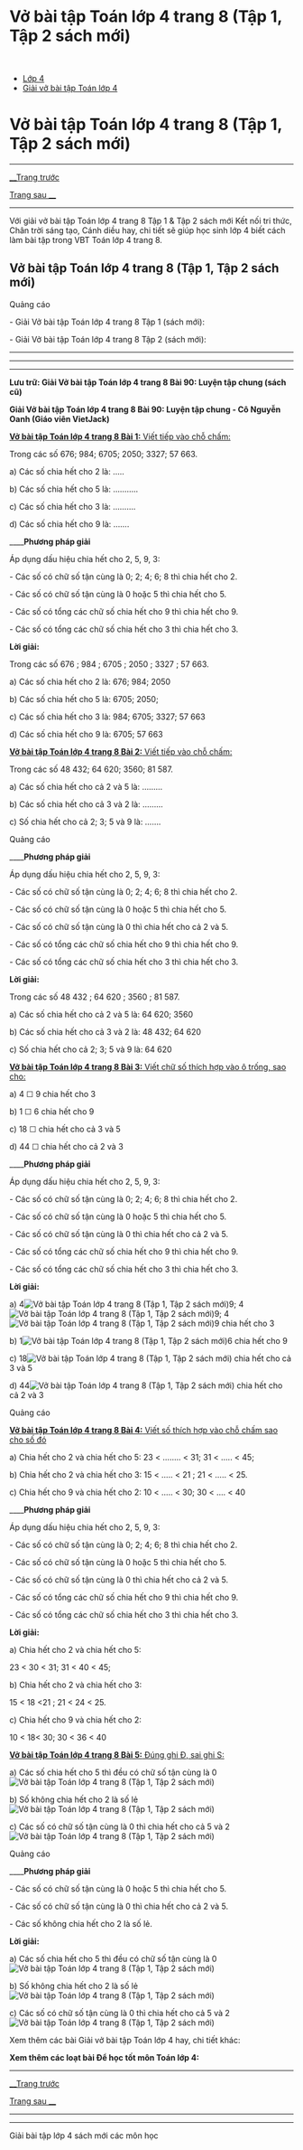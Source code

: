 # Vở bài tập Toán lớp 4 trang 8 (Tập 1, Tập 2 sách mới)

﻿

  * [Lớp 4](https://vietjack.com/series/lop-4.jsp)
  * [Giải vở bài tập Toán lớp 4](https://vietjack.com/giai-vo-bai-tap-toan-4/index.jsp)



# Vở bài tập Toán lớp 4 trang 8 (Tập 1, Tập 2 sách mới)

* * *

[__Trang trước](https://vietjack.com/giai-vo-bai-tap-toan-4/bai-89-luyen-tap.jsp)

[Trang sau __](https://vietjack.com/giai-vo-bai-tap-toan-4/bai-91-ki-lo-met-vuong.jsp)

* * *

Với giải vở bài tập Toán lớp 4 trang 8 Tập 1 & Tập 2 sách mới Kết nối tri thức, Chân trời sáng tạo, Cánh diều hay, chi tiết sẽ giúp học sinh lớp 4 biết cách làm bài tập trong VBT Toán lớp 4 trang 8.

## Vở bài tập Toán lớp 4 trang 8 (Tập 1, Tập 2 sách mới)

Quảng cáo

\- Giải Vở bài tập Toán lớp 4 trang 8 Tập 1 (sách mới):

\- Giải Vở bài tập Toán lớp 4 trang 8 Tập 2 (sách mới):

* * *

* * *

* * *

**Lưu trữ: Giải Vở bài tập Toán lớp 4 trang 8 Bài 90: Luyện tập chung (sách cũ)**

**Giải Vở bài tập Toán lớp 4 trang 8 Bài 90: Luyện tập chung - Cô Nguyễn Oanh (Giáo viên VietJack)**

[**Vở bài tập Toán lớp 4 trang 8 Bài 1:** Viết tiếp vào chỗ chấm: ](https://vietjack.com/giai-vo-bai-tap-toan-4/bai-1-trang-8-vbt-toan-4-tap-2.jsp)

Trong các số 676; 984; 6705; 2050; 3327; 57 663.

a) Các số chia hết cho 2 là: …..

b) Các số chia hết cho 5 là: ………..

c) Các số chia hết cho 3 là: ……….

d) Các số chia hết cho 9 là: …….

____**Phương pháp giải**

Áp dụng dấu hiệu chia hết cho 2, 5, 9, 3:

\- Các số có chữ số tận cùng là 0; 2; 4; 6; 8 thì chia hết cho 2.

\- Các số có chữ số tận cùng là 0 hoặc 5 thì chia hết cho 5.

\- Các số có tổng các chữ số chia hết cho 9 thì chia hết cho 9.

\- Các số có tổng các chữ số chia hết cho 3 thì chia hết cho 3.

**Lời giải:**

Trong các số 676 ; 984 ; 6705 ; 2050 ; 3327 ; 57 663.

a) Các số chia hết cho 2 là: 676; 984; 2050

b) Các số chia hết cho 5 là: 6705; 2050;

c) Các số chia hết cho 3 là: 984; 6705; 3327; 57 663

d) Các số chia hết cho 9 là: 6705; 57 663

[**Vở bài tập Toán lớp 4 trang 8 Bài 2:** Viết tiếp vào chỗ chấm: ](https://vietjack.com/giai-vo-bai-tap-toan-4/bai-2-trang-8-vbt-toan-4-tap-2.jsp)

Trong các số 48 432; 64 620; 3560; 81 587.

a) Các số chia hết cho cả 2 và 5 là: ………

b) Các số chia hết cho cả 3 và 2 là: ………

c) Số chia hết cho cả 2; 3; 5 và 9 là: …….

Quảng cáo

____**Phương pháp giải**

Áp dụng dấu hiệu chia hết cho 2, 5, 9, 3:

\- Các số có chữ số tận cùng là 0; 2; 4; 6; 8 thì chia hết cho 2.

\- Các số có chữ số tận cùng là 0 hoặc 5 thì chia hết cho 5.

\- Các số có chữ số tận cùng là 0 thì chia hết cho cả 2 và 5.

\- Các số có tổng các chữ số chia hết cho 9 thì chia hết cho 9.

\- Các số có tổng các chữ số chia hết cho 3 thì chia hết cho 3.

**Lời giải:**

Trong các số 48 432 ; 64 620 ; 3560 ; 81 587.

a) Các số chia hết cho cả 2 và 5 là: 64 620; 3560

b) Các số chia hết cho cả 3 và 2 là: 48 432; 64 620

c) Số chia hết cho cả 2; 3; 5 và 9 là: 64 620

[**Vở bài tập Toán lớp 4 trang 8 Bài 3:** Viết chữ số thích hợp vào ô trống, sao cho: ](https://vietjack.com/giai-vo-bai-tap-toan-4/bai-3-trang-8-vbt-toan-4-tap-2.jsp)

a) 4 ☐ 9 chia hết cho 3 

b) 1 ☐ 6 chia hết cho 9 

c) 18 ☐ chia hết cho cả 3 và 5 

d) 44 ☐ chia hết cho cả 2 và 3 

____**Phương pháp giải**

Áp dụng dấu hiệu chia hết cho 2, 5, 9, 3:

\- Các số có chữ số tận cùng là 0; 2; 4; 6; 8 thì chia hết cho 2.

\- Các số có chữ số tận cùng là 0 hoặc 5 thì chia hết cho 5.

\- Các số có chữ số tận cùng là 0 thì chia hết cho cả 2 và 5.

\- Các số có tổng các chữ số chia hết cho 9 thì chia hết cho 9.

\- Các số có tổng các chữ số chia hết cho 3 thì chia hết cho 3.

**Lời giải:**

a) 4![Vở bài tập Toán lớp 4 trang 8 \(Tập 1, Tập 2 sách mới\)](https://vietjack.com/giai-vo-bai-tap-toan-4/images/bai-3-trang-8-vbt-toan-4-tap-2-1.PNG)9; 4![Vở bài tập Toán lớp 4 trang 8 \(Tập 1, Tập 2 sách mới\)](https://vietjack.com/giai-vo-bai-tap-toan-4/images/bai-3-trang-8-vbt-toan-4-tap-2-a.PNG)9; 4![Vở bài tập Toán lớp 4 trang 8 \(Tập 1, Tập 2 sách mới\)](https://vietjack.com/giai-vo-bai-tap-toan-4/images/bai-3-trang-8-vbt-toan-4-tap-2-b.PNG)9 chia hết cho 3 

b) 1![Vở bài tập Toán lớp 4 trang 8 \(Tập 1, Tập 2 sách mới\)](https://vietjack.com/giai-vo-bai-tap-toan-4/images/bai-3-trang-8-vbt-toan-4-tap-2-1.PNG)6 chia hết cho 9 

c) 18![Vở bài tập Toán lớp 4 trang 8 \(Tập 1, Tập 2 sách mới\)](https://vietjack.com/giai-vo-bai-tap-toan-4/images/bai-3-trang-8-vbt-toan-4-tap-2-2.PNG) chia hết cho cả 3 và 5 

d) 44![Vở bài tập Toán lớp 4 trang 8 \(Tập 1, Tập 2 sách mới\)](https://vietjack.com/giai-vo-bai-tap-toan-4/images/bai-3-trang-8-vbt-toan-4-tap-2-3.PNG) chia hết cho cả 2 và 3 

Quảng cáo

[**Vở bài tập Toán lớp 4 trang 8 Bài 4:** Viết số thích hợp vào chỗ chấm sao cho số đó ](https://vietjack.com/giai-vo-bai-tap-toan-4/bai-4-trang-8-vbt-toan-4-tap-2.jsp)

a) Chia hết cho 2 và chia hết cho 5: 23 < …….. < 31; 31 < ….. < 45;

b) Chia hết cho 2 và chia hết cho 3: 15 < ….. < 21 ; 21 < ….. < 25.

c) Chia hết cho 9 và chia hết cho 2: 10 < ….. < 30; 30 < …. < 40

____**Phương pháp giải**

Áp dụng dấu hiệu chia hết cho 2, 5, 9, 3:

\- Các số có chữ số tận cùng là 0; 2; 4; 6; 8 thì chia hết cho 2.

\- Các số có chữ số tận cùng là 0 hoặc 5 thì chia hết cho 5.

\- Các số có chữ số tận cùng là 0 thì chia hết cho cả 2 và 5.

\- Các số có tổng các chữ số chia hết cho 9 thì chia hết cho 9.

\- Các số có tổng các chữ số chia hết cho 3 thì chia hết cho 3. 

**Lời giải:**

a) Chia hết cho 2 và chia hết cho 5: 

23 < 30 < 31; 31 < 40 < 45;

b) Chia hết cho 2 và chia hết cho 3: 

15 < 18 <21 ; 21 < 24 < 25.

c) Chia hết cho 9 và chia hết cho 2: 

10 < 18< 30; 30 < 36 < 40

[**Vở bài tập Toán lớp 4 trang 8 Bài 5:** Đúng ghi Đ, sai ghi S: ](https://vietjack.com/giai-vo-bai-tap-toan-4/bai-5-trang-8-vbt-toan-4-tap-2.jsp)

a) Các số chia hết cho 5 thì đều có chữ số tận cùng là 0 ![Vở bài tập Toán lớp 4 trang 8 \(Tập 1, Tập 2 sách mới\)](https://vietjack.com/giai-vo-bai-tap-toan-4/images/bai-5-trang-8-vbt-toan-4-tap-2.PNG)

b) Số không chia hết cho 2 là số lẻ ![Vở bài tập Toán lớp 4 trang 8 \(Tập 1, Tập 2 sách mới\)](https://vietjack.com/giai-vo-bai-tap-toan-4/images/bai-5-trang-8-vbt-toan-4-tap-2.PNG)

c) Các số có chữ số tận cùng là 0 thì chia hết cho cả 5 và 2 ![Vở bài tập Toán lớp 4 trang 8 \(Tập 1, Tập 2 sách mới\)](https://vietjack.com/giai-vo-bai-tap-toan-4/images/bai-5-trang-8-vbt-toan-4-tap-2.PNG)

Quảng cáo

____**Phương pháp giải**

\- Các số có chữ số tận cùng là 0 hoặc 5 thì chia hết cho 5.

\- Các số có chữ số tận cùng là 0 thì chia hết cho cả 2 và 5.

\- Các số không chia hết cho 2 là số lẻ.

**Lời giải:**

a) Các số chia hết cho 5 thì đều có chữ số tận cùng là 0 ![Vở bài tập Toán lớp 4 trang 8 \(Tập 1, Tập 2 sách mới\)](https://vietjack.com/giai-vo-bai-tap-toan-4/images/bai-5-trang-8-vbt-toan-4-tap-2-1.PNG)

b) Số không chia hết cho 2 là số lẻ ![Vở bài tập Toán lớp 4 trang 8 \(Tập 1, Tập 2 sách mới\)](https://vietjack.com/giai-vo-bai-tap-toan-4/images/bai-5-trang-8-vbt-toan-4-tap-2-2.PNG)

c) Các số có chữ số tận cùng là 0 thì chia hết cho cả 5 và 2 ![Vở bài tập Toán lớp 4 trang 8 \(Tập 1, Tập 2 sách mới\)](https://vietjack.com/giai-vo-bai-tap-toan-4/images/bai-5-trang-8-vbt-toan-4-tap-2-2.PNG)

Xem thêm các bài Giải vở bài tập Toán lớp 4 hay, chi tiết khác:

**Xem thêm các loạt bài Để học tốt môn Toán lớp 4:**

* * *

[__Trang trước](https://vietjack.com/giai-vo-bai-tap-toan-4/bai-89-luyen-tap.jsp)

[Trang sau __](https://vietjack.com/giai-vo-bai-tap-toan-4/bai-91-ki-lo-met-vuong.jsp)

* * *

* * *

Giải bài tập lớp 4 sách mới các môn học
